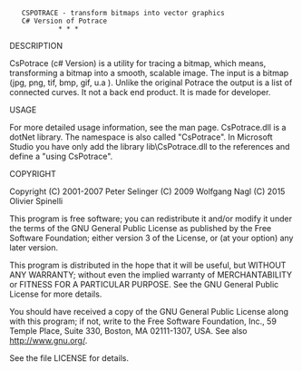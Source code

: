
	   CSPOTRACE - transform bitmaps into vector graphics
	   C# Version of Potrace 		
				* * *
	   
DESCRIPTION

 CsPotrace (c# Version) is a utility for tracing a bitmap, which means, transforming
 a bitmap into a smooth, scalable image.  The input is a bitmap (jpg, png, tif, bmp, gif, u.a ).
 Unlike the original Potrace the output is a list of connected curves.
 It not a back end product. It is made for developer.


USAGE

 For more detailed usage information, see the man page.
 CsPotrace.dll is a dotNet library. The namespace is also called "CsPotrace".
 In Microsoft Studio you have only add the library lib\CsPotrace.dll to the references and
 define a "using CsPotrace".


COPYRIGHT

 Copyright (C) 2001-2007 Peter Selinger
 (C) 2009 Wolfgang Nagl
 (C) 2015 Olivier Spinelli


 This program is free software; you can redistribute it and/or modify
 it under the terms of the GNU General Public License as published by
 the Free Software Foundation; either version 3 of the License, or (at
 your option) any later version.

 This program is distributed in the hope that it will be useful, but
 WITHOUT ANY WARRANTY; without even the implied warranty of
 MERCHANTABILITY or FITNESS FOR A PARTICULAR PURPOSE.  See the GNU
 General Public License for more details.

 You should have received a copy of the GNU General Public License
 along with this program; if not, write to the Free Software
 Foundation, Inc., 59 Temple Place, Suite 330, Boston, MA 02111-1307,
 USA. See also http://www.gnu.org/.

 See the file LICENSE for details.

